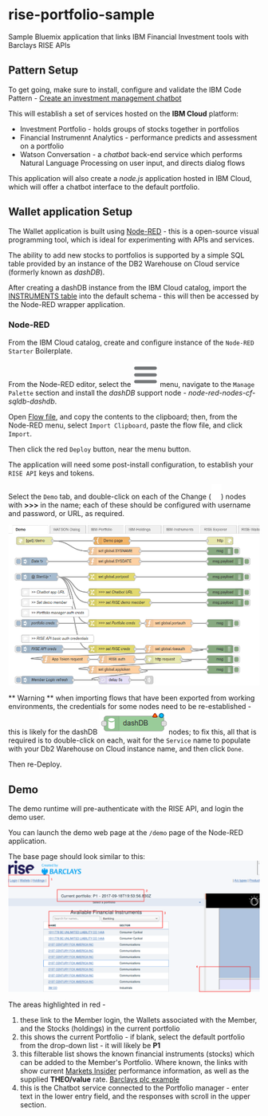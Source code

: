 # rise-portfolio-sample

Sample Bluemix application that links IBM Financial Investment tools with Barclays RISE APIs

## Pattern Setup
To get going, make sure to install, configure and validate the IBM Code Pattern - [Create an investment management chatbot]( https://developer.ibm.com/code/patterns/create-an-investment-management-chatbot/)

This will establish a set of services hosted on the **IBM Cloud** platform:
- Investment Portfolio - holds groups of stocks together in portfolios
- Financial Instrumennt Analytics - performance predicts and assessment on a portfolio
- Watson Conversation - a *chatbot* back-end service which performs Natural Language Processing on user input, and directs dialog flows

This application will also create a *node.js* application hosted in IBM Cloud, which will offer a chatbot interface to the default portfolio.

## Wallet application Setup

The Wallet application is built using [Node-RED](http://nodered.org) - this is a open-source visual programming tool, which is ideal for experimenting with APIs and services.

The ability to add new stocks to portfolios is supported by a simple SQL table provided by an instance of the DB2 Warehouse on Cloud service (formerly known as *dashDB*).

After creating a dashDB instance from the IBM Cloud catalog, import the [INSTRUMENTS table](resources/dashDB-INSTRUMENTS.csv) into the default schema - this will then be accessed by the Node-RED wrapper application.

### Node-RED

From the IBM Cloud catalog, create and configure instance of the `Node-RED Starter` Boilerplate.

From the Node-RED editor, select the ![menu](resources/hamburger.png) menu, navigate to the `Manage Palette` section and install the *dashDB* support node - *node-red-nodes-cf-sqldb-dashdb*.

Open [Flow file](flows.json), and copy the contents to the clipboard; then, from the Node-RED menu, select `Import Clipboard`, paste the flow file, and click `Import`.

Then click the red `Deploy` button, near the menu button.

The application will need some post-install configuration, to establish your `RISE API` keys and tokens.

Select the `Demo` tab, and double-click on each of the Change (![swap](resources/swap.png)) nodes with **>>>** in the name; each of these should be configured with username and password, or URL, as required.

![rise-config](resources/rise-demo-page-setup.png)

** Warning ** when importing flows that have been exported from working environments,
the credentials for some nodes need to be re-established - this is likely for the dashDB ![dashDB](resources/dashDB-unconfig.png) nodes; to fix this, all that is required is to
double-click on each, wait for the `Service` name to populate with your Db2 Warehouse on Cloud instance name, and then click `Done`.

Then re-Deploy.

## Demo ##

The demo runtime will pre-authenticate with the RISE API, and login the demo user.

You can launch the demo web page at the `/demo` page of the Node-RED application.

The base page should look similar to this:
![demo-page](resources/rise-demo-home-page.png)

The areas highlighted in red -

1. these link to the Member login, the Wallets associated with the Member, and the Stocks (holdings) in the current portfolio
1. this shows the current Portfolio - if blank, select the default portfolio from the drop-down list - it will likely be **P1**
1. this filterable list shows the known financial instruments (stocks) which can be added to the Member's Portfolio. Where known, the links with show current [Markets Insider](http://markets.businessinsider.com/) performance information, as well as the supplied **THEO/value** rate.
[Barclays plc example](resources/rise-demo-stock-barclays.png)
1. this is the Chatbot service connected to the Portfolio manager - enter text in the lower entry field, and the responses with scroll in the upper section.
